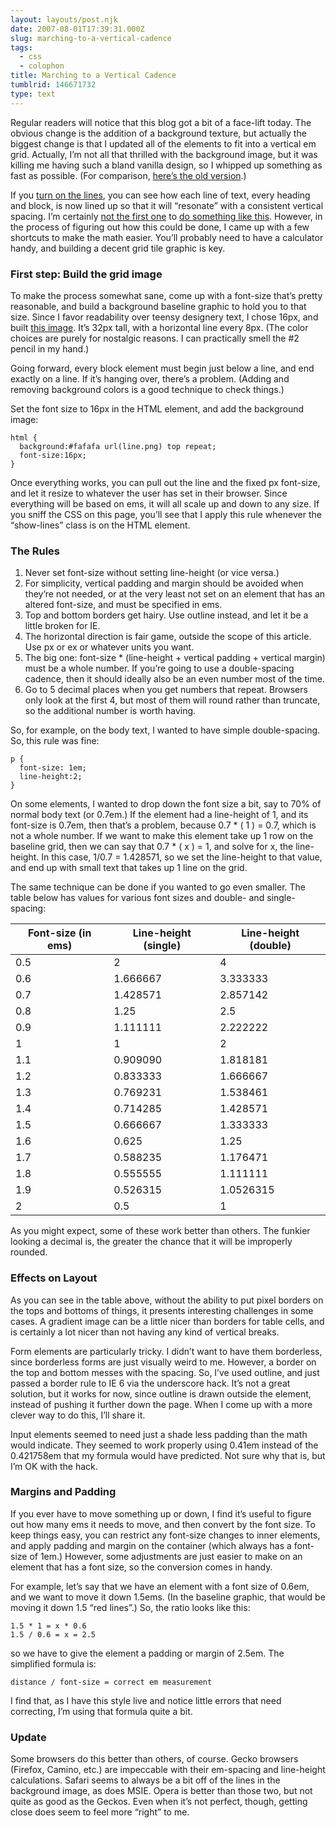 ```yaml
---
layout: layouts/post.njk
date: 2007-08-01T17:39:31.000Z
slug: marching-to-a-vertical-cadence
tags:
  - css
  - colophon
title: Marching to a Vertical Cadence
tumblrid: 146671732
type: text
---
```

<p>Regular readers will notice that this blog got a bit of a face-lift today.  The obvious change is the addition of a background texture, but actually the biggest change is that I updated all of the elements to fit into a vertical em grid.  Actually, I&rsquo;m not all that thrilled with the background image, but it was killing me having such a bland vanilla design, so I whipped up something as fast as possible.  (For comparison, <a href="http://?version=1.0">here&rsquo;s the old version</a>.)</p>

<p>If you <a href="http://?show_lines">turn on the lines</a>, you can see how each line of text, every heading and block, is now lined up so that it will &ldquo;resonate&rdquo; with a consistent vertical spacing.  I&rsquo;m certainly <a href="http://24ways.org/2006/compose-to-a-vertical-rhythm">not the first one</a> to <a href="http://alistapart.com/articles/settingtypeontheweb">do something like this</a>.  However, in the process of figuring out how this could be done, I came up with a few shortcuts to make the math easier.  You&rsquo;ll probably need to have a calculator handy, and building a decent grid tile graphic is key.</p>

<h3>First step: Build the grid image</h3>

<p>To make the process somewhat sane, come up with a font-size that&rsquo;s pretty reasonable, and build a background baseline graphic to hold you to that size.  Since I favor readability over teensy designery text, I chose 16px, and built <a href="http://foohack.com/blog/wp-content/themes/sandbox/line.png">this image</a>.  It&rsquo;s 32px tall, with a horizontal line every 8px.  (The color choices are purely for nostalgic reasons.  I can practically smell the #2 pencil in my hand.)</p>

<p>Going forward, every block element must begin just below a line, and end exactly on a line.  If it&rsquo;s hanging over, there&rsquo;s a problem.  (Adding and removing background colors is a good technique to check things.)</p>

<p>Set the font size to 16px in the HTML element, and add the background image:</p>

<p><code class="block">html {
  background:#fafafa url(line.png) top repeat;
  font-size:16px;
}</code></p>

<p>Once everything works, you can pull out the line and the fixed px font-size, and let it resize to whatever the user has set in their browser.  Since everything will be based on ems, it will all scale up and down to any size.  If you sniff the CSS on this page, you&rsquo;ll see that I apply this rule whenever the &ldquo;show-lines&rdquo; class is on the HTML element.</p>

<h3>The Rules</h3>

<ol><li>Never set font-size without setting line-height (or vice versa.)</li>
    <li>For simplicity, vertical padding and margin should be avoided when they&rsquo;re not needed, or at the very least not set on an element that has an altered font-size, and must be specified in ems.</li>
    <li>Top and bottom borders get hairy.  Use outline instead, and let it be a little broken for IE.</li>
    <li>The horizontal direction is fair game, outside the scope of this article.  Use px or ex or whatever units you want.</li>
    <li>The big one: font-size * (line-height + vertical padding + vertical margin) must be a whole number.  If you&rsquo;re going to use a double-spacing cadence, then it should ideally also be an even number most of the time.</li>
    <li>Go to 5 decimal places when you get numbers that repeat.  Browsers only look at the first 4, but most of them will round rather than truncate, so the additional number is worth having.</li>
</ol><p>So, for example, on the body text, I wanted to have simple double-spacing.  So, this rule was fine:</p>

<p><code class="block">p {
  font-size: 1em;
  line-height:2;
}</code></p>

<p>On some elements, I wanted to drop down the font size a bit, say to 70% of normal body text (or 0.7em.)  If the element had a line-height of 1, and its font-size is 0.7em, then that&rsquo;s a problem, because 0.7 * ( 1 ) = 0.7, which is not a whole number.  If we want to make this element take up 1 row on the baseline grid, then we can say that 0.7 * ( x ) = 1, and solve for x, the line-height.  In this case, 1/0.7 = 1.428571, so we set the line-height to that value, and end up with small text that takes up 1 line on the grid.</p>

<p>The same technique can be done if you wanted to go even smaller.  The table below has values for various font sizes and double- and single-spacing:</p>

<table><thead><tr><th>Font-size (in ems)</th><th>Line-height (single)</th><th>Line-height (double)</th></tr></thead><tbody><tr><td>0.5</td><td>2</td><td>4</td></tr><tr><td>0.6</td><td>1.666667</td><td>3.333333</td></tr><tr><td>0.7</td><td>1.428571</td><td>2.857142</td></tr><tr><td>0.8</td><td>1.25</td><td>2.5</td></tr><tr><td>0.9</td><td>1.111111</td><td>2.222222</td></tr><tr><td>1</td><td>1</td><td>2</td></tr><tr><td>1.1</td><td>0.909090</td><td>1.818181</td></tr><tr><td>1.2</td><td>0.833333</td><td>1.666667</td></tr><tr><td>1.3</td><td>0.769231</td><td>1.538461</td></tr><tr><td>1.4</td><td>0.714285</td><td>1.428571</td></tr><tr><td>1.5</td><td>0.666667</td><td>1.333333</td></tr><tr><td>1.6</td><td>0.625</td><td>1.25</td></tr><tr><td>1.7</td><td>0.588235</td><td>1.176471</td></tr><tr><td>1.8</td><td>0.555555</td><td>1.111111</td></tr><tr><td>1.9</td><td>0.526315</td><td>1.0526315</td></tr><tr><td>2</td><td>0.5</td><td>1</td></tr></tbody></table><p>As you might expect, some of these work better than others.  The funkier looking a decimal is, the greater the chance that it will be improperly rounded.</p>

<h3>Effects on Layout</h3>

<p>As you can see in the table above, without the ability to put pixel borders on the tops and bottoms of things, it presents interesting challenges in some cases.  A gradient image can be a little nicer than borders for table cells, and is certainly a lot nicer than not having any kind of vertical breaks.</p>

<p>Form elements are particularly tricky.  I didn&rsquo;t want to have them borderless, since borderless forms are just visually weird to me.  However, a border on the top and bottom messes with the spacing.  So, I&rsquo;ve used outline, and just passed a border rule to IE 6 via the underscore hack.  It&rsquo;s not a great solution, but it works for now, since outline is drawn outside the element, instead of pushing it further down the page.  When I come up with a more clever way to do this, I&rsquo;ll share it.</p>

<p>Input elements seemed to need just a shade less padding than the math would indicate.  They seemed to work properly using 0.41em instead of the 0.421758em that my formula would have predicted.  Not sure why that is, but I&rsquo;m OK with the hack.</p>

<h3>Margins and Padding</h3>

<p>If you ever have to move something up or down, I find it&rsquo;s useful to figure out how many ems it needs to move, and then convert by the font size.  To keep things easy, you can restrict any font-size changes to inner elements, and apply padding and margin on the container (which always has a font-size of 1em.)  However, some adjustments are just easier to make on an element that has a font size, so the conversion comes in handy.</p>

<p>For example, let&rsquo;s say that we have an element with a font size of 0.6em, and we want to move it down 1.5ems.  (In the baseline graphic, that would be moving it down 1.5 &ldquo;red lines&rdquo;.)  So, the ratio looks like this:</p>

<p><code class="block">1.5 * 1 = x * 0.6
1.5 / 0.6 = x = 2.5</code></p>

<p>so we have to give the element a padding or margin of 2.5em.  The simplified formula is:</p>

<p><code class="block">distance / font-size = correct em measurement</code></p>

<p>I find that, as I have this style live and notice little errors that need correcting, I&rsquo;m using that formula quite a bit.</p>

<h3>Update</h3>

<p>Some browsers do this better than others, of course.  Gecko browsers (Firefox, Camino, etc.) are impeccable with their em-spacing and line-height calculations.  Safari seems to always be a bit off of the lines in the background image, as does MSIE.  Opera is better than those two, but not quite as good as the Geckos.  Even when it&rsquo;s not perfect, though, getting close does seem to feel more &ldquo;right&rdquo; to me.</p>
